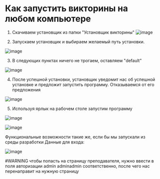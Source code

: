 # Как запустить викторины на любом компьютере
1. Скачиваем установщик из папки "Установщик викторины"
![image](https://github.com/CHVRXN/Savitski7sem/assets/90219892/8521c05c-e86c-4383-915d-50eaa8c4e4f1)

2. Запускаем установщик и выбираем желаемый путь установки.

![image](https://github.com/CHVRXN/Savitski7sem/assets/90219892/7e40c2bd-af34-4211-869a-61d38e43229d)

3. В следующих пунктах ничего не трогаем, оставляем "default"

![image](https://github.com/CHVRXN/Savitski7sem/assets/90219892/c2eabb21-9434-492e-9ac8-98975782915d)

4. После успешной установки, установщик уведомит нас об успешной установке и предложит запустить программу. Отказываемся от его предложения

![image](https://github.com/CHVRXN/Savitski7sem/assets/90219892/0ec97199-ccc9-40e7-8bcc-2c936fa832b6)

5. Используя ярлык на рабочем столе запустим программу

![image](https://github.com/CHVRXN/Savitski7sem/assets/90219892/eca606e6-d9b4-47c8-8bfe-f20f49c76867)

![image](https://github.com/CHVRXN/Savitski7sem/assets/90219892/294de8c2-a9fe-497a-8a9d-c178c6c1ac57)

Функциональные возможности такие же, если бы мы запускали из среды разработки
Данные для входа:

![image](https://github.com/CHVRXN/Savitski7sem/assets/90219892/47ce9aeb-b2f6-48ce-a2bb-3198f52450a8)

#WARNING
чтобы попасть на страницу преподавателя, нужно ввести в поля авторизации admin adminadmin соответственно, после чего нас перенаправит на нужную страницу
